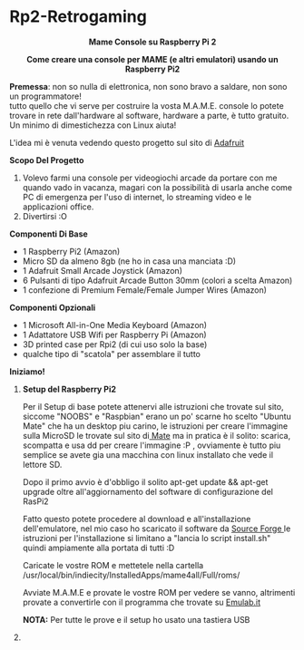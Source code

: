 # Rp2-Retrogaming
<p align=center><b>Mame Console su Raspberry Pi 2 </b></p>

<p align=center><b> Come creare una console per MAME (e altri emulatori) usando un Raspberry Pi2 </b></p>
  
<b>Premessa</b>: non so nulla di elettronica, non sono bravo a saldare, non sono un programmatore! <br>
tutto quello che vi serve per costruire la vosta M.A.M.E. console lo potete trovare in rete dall'hardware al software, hardware a parte, è tutto gratuito.<br>
Un minimo di dimestichezza con Linux aiuta!
<p> L'idea mi è venuta vedendo questo progetto sul sito di <a href="https://learn.adafruit.com/retro-gaming-with-raspberry-pi/overview"> Adafruit </a> </p>


<p><b>Scopo Del Progetto</b></p>
<ol>
<li> Volevo farmi una console per videogiochi arcade da portare con me quando vado in vacanza, magari con la possibilità di usarla anche come PC di emergenza per l'uso di internet, lo streaming video e le applicazioni office.</li>

<li> Divertirsi :O </li>
</ol>


<p><b>Componenti Di Base</b></p>
<ul>
<li>1 Raspberry Pi2 (Amazon)</li>
<li> Micro SD da almeno 8gb (ne ho in casa una manciata :D) </li>
<li>1 Adafruit Small Arcade Joystick (Amazon)</li>
<li>6 Pulsanti di tipo Adafruit Arcade Button 30mm (colori a scelta Amazon)</li>
<li>1 confezione di Premium Female/Female Jumper Wires (Amazon)</li>
</ul>

<p><b>Componenti Opzionali</b></p>
<ul>
<li>1 Microsoft All-in-One Media Keyboard (Amazon)</li>
<li>1 Adattatore USB Wifi per Raspberry Pi (Amazon)</li>
<li>3D printed case per Rpi2 (di cui uso solo la base)</li>
<li> qualche tipo di "scatola" per assemblare il tutto </li>
</ul>

<p><b>Iniziamo!</b></p>
<ol>
<li><b> Setup del Raspberry Pi2 </b></li>
    <p>Per il Setup di base potete attenervi alle istruzioni che trovate sul sito, siccome "NOOBS" e "Raspbian" erano un po' scarne ho scelto "Ubuntu Mate" che ha un desktop piu carino, le istruzioni per creare l'immagine sulla MicroSD le trovate sul sito di<a href="https://ubuntu-mate.org/raspberry-pi/"> Mate</a> ma in pratica è il solito: scarica, scompatta e usa dd per creare l'immagine :P , ovviamente è tutto piu semplice se avete gia una macchina con linux installato che vede il lettore SD.</p>
    <p>Dopo il primo avvio è d'obbligo il solito apt-get update && apt-get upgrade oltre all'aggiornamento del software di configurazione del RasPi2 <p>
    <p> Fatto questo potete procedere al download e all'installazione dell'emulatore, nel mio caso ho scaricato il software da <a href="http://sourceforge.net/projects/mame4allpi/"> Source Forge </a> le istruzioni per l'installazione si limitano a "lancia lo script install.sh" quindi ampiamente alla portata di tutti :D
    <p>Caricate le vostre ROM e mettetele nella cartella /usr/local/bin/indiecity/InstalledApps/mame4all/Full/roms/ </p>
    <p>Avviate M.A.M.E e provate le vostre ROM per vedere se vanno, altrimenti provate a convertirle con il programma che trovate su <a href="http://mamedev.emulab.it/clrmamepro/"> Emulab.it </a></p>
    <p><b>NOTA:</b> Per tutte le prove e il setup ho usato una tastiera USB</p>
<li><b> 
    

